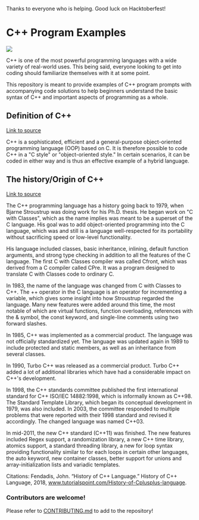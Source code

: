 Thanks to everyone who is helping. Good luck on Hacktoberfest!

# C++ Program Examples

![](https://i.imgur.com/EMPZ23g.png)

C++ is one of the most powerful programming languages with a wide variety of real-world uses. This being said, everyone looking to get into coding should familiarize themselves with it at some point.

This repository is meant to provide examples of C++ program prompts with accompanying code solutions to help beginners understand the basic syntax of C++ and important aspects of programming as a whole.

## Definition of C++

[Link to source](https://www.techopedia.com/definition/26184/c-programming-language)

C++ is a sophisticated, efficient and a general-purpose object-oriented programming language (OOP) based on C. It is therefore possible to code C++ in a "C style" or "object-oriented style." In certain scenarios, it can be coded in either way and is thus an effective example of a hybrid language.

## The history/Origin of C++

[Link to source](https://www.tutorialspoint.com/History-of-Cplusplus-language)

The C++ programming language has a history going back to 1979, when Bjarne Stroustrup was doing work for his Ph.D. thesis. He began work on "C with Classes", which as the name implies was meant to be a superset of the C language. His goal was to add object-oriented programming into the C language, which was and still is a language well-respected for its portability without sacrificing speed or low-level functionality.

His language included classes, basic inheritance, inlining, default function arguments, and strong type checking in addition to all the features of the C language. The first C with Classes compiler was called Cfront, which was derived from a C compiler called CPre. It was a program designed to translate C with Classes code to ordinary C.

In 1983, the name of the language was changed from C with Classes to C++. The ++ operator in the C language is an operator for incrementing a variable, which gives some insight into how Stroustrup regarded the language. Many new features were added around this time, the most notable of which are virtual functions, function overloading, references with the & symbol, the const keyword, and single-line comments using two forward slashes.

In 1985, C++ was implemented as a commercial product. The language was not officially standardized yet. The language was updated again in 1989 to include protected and static members, as well as an inheritance from several classes.

In 1990, Turbo C++ was released as a commercial product. Turbo C++ added a lot of additional libraries which have had a considerable impact on C++'s development.

In 1998, the C++ standards committee published the first international standard for C++ ISO/IEC 14882:1998, which is informally known as C++98. The Standard Template Library, which began its conceptual development in 1979, was also included. In 2003, the committee responded to multiple problems that were reported with their 1998 standard and revised it accordingly. The changed language was named C++03.

In mid-2011, the new C++ standard (C++11) was finished. The new features included Regex support, a randomization library, a new C++ time library, atomics support, a standard threading library, a new for loop syntax providing functionality similar to for each loops in certain other languages, the auto keyword, new container classes, better support for unions and array-initialization lists and variadic templates.

Citations: Fendadis, John. “History of C++ Language.” History of C++ Language, 2018, www.tutorialspoint.com/History-of-Cplusplus-language.

### Contributors are welcome!

Please refer to [CONTRIBUTING.md](CONTRIBUTING.md) to add to the repository!
